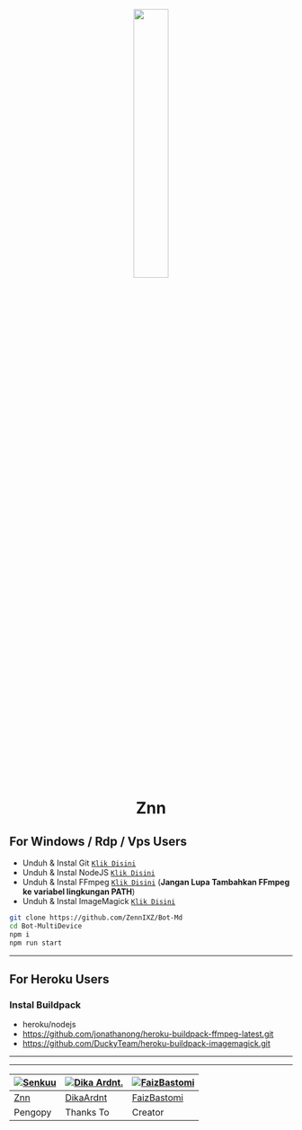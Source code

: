 
<p align="center">
	<img src="https://avatars.githubusercontent.com/Znnxyz" width="35%" style="margin-left: auto;margin-right: auto;display: block;">
</p>
<h1 align="center">Znn</h1>

## For Windows / Rdp / Vps Users

* Unduh & Instal Git [`Klik Disini`](https://git-scm.com/downloads)
* Unduh & Instal NodeJS [`Klik Disini`](https://nodejs.org/en/download)
* Unduh & Instal FFmpeg [`Klik Disini`](https://ffmpeg.org/download.html) (**Jangan Lupa Tambahkan FFmpeg ke variabel lingkungan PATH**)
* Unduh & Instal ImageMagick [`Klik Disini`](https://imagemagick.org/script/download.php)
```bash
git clone https://github.com/ZennIXZ/Bot-Md
cd Bot-MultiDevice
npm i
npm run start
```

---------

## For Heroku Users

### Instal Buildpack
* heroku/nodejs
* https://github.com/jonathanong/heroku-buildpack-ffmpeg-latest.git
* https://github.com/DuckyTeam/heroku-buildpack-imagemagick.git

---------

---------


 [![Senkuu](https://github.com/Znnxyz.png?size=100)](https://github.com/Znnxyz) | [![Dika Ardnt.](https://github.com/DikaArdnt.png?size=100)](https://github.com/DikaArdnt) | [![FaizBastomi](https://github.com/FaizBastomi.png?size=100)](https://github.com/FaizBastomi)
----|----|----
[Znn](https://github.com/Znnxyz) | [DikaArdnt](https://github.com/DikaArdnt) | [FaizBastomi](https://github.com/FaizBastomi)
 Pengopy | Thanks To | Creator
